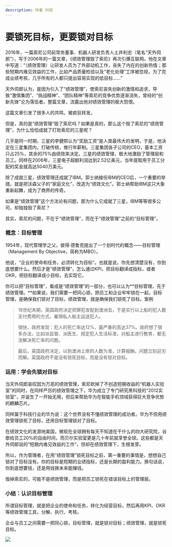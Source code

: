 ```yaml
---
description: 作者 刘润
---
```


# 要锁死目标，更要锁对目标

2016年，一篇索尼公司前常务董事、机器人研发负责人土井利忠（笔名“天外伺郎”），写于2006年的一篇文章，《绩效管理毁了索尼》再次引爆互联网。他在文章中写道：“（绩效管理）让研发人员为了外部动机工作，丧失了内在的创新热情；那些短期内难见效益的工作，比如产品质量检验以及“老化处理”工序被忽视，为了完成业绩考核，几乎所有的人都只提出容易实现的低目标……”

天外伺郎认为，是因为引入了“绩效管理”，使索尼丧失创新的激情和追求，导致“激情集团”、“挑战精神”、“团队精神”等索尼的竞争优势逐渐消失，曾经的“创新先锋”沦为落伍者。整篇文章，流露出他对绩效管理的极大怨恨。

这篇文章引发了很多人的共鸣，被疯狂转发。

但是，真的是“绩效管理”毁了索尼吗？如果是真的，那么这个毁了索尼的“绩效管理”，为什么恰恰成就了打败索尼的三星呢？

几乎是同一时期，三星的李健熙认为“奖励工资”是人类最伟大的发明，于是，他决定在三星集团内，打破传统，推行年薪制。三星集团各子公司的CEO，基本工资只占25%，其余的75%由绩效来决定。三星的绩效管理，极大地激励了管理层和员工。同样在2006年，三星电子超额利润达到2.52亿美元，当年提取用于员工分配的奖金就高达5040万美元。

除了成就三星，绩效管理还成就了IBM。郭士纳接任IBM的CEO后，一个重要的举措，就是把沃森父子的“家庭文化”，改造为“绩效文化”。郭士纳帮助IBM这只大象重新起舞，成为了商界的传奇。

如果是“绩效管理”这个方法论有问题，那为什么它成就了三星，IBM等等很多公司，却独独毁了索尼？

其实，索尼的问题，不在于“绩效管理”，而在于“绩效管理”之前的“目标管理”。

### 概念：目标管理

1954年，现代管理学之父，彼得·德鲁克提出了一个划时代的概念——目标管理（Management By Objective，简称为MBO）。

他说，“企业的使命和任务，必须转化为目标”。也就是说，你先想清楚没有，你到底想要什么。然后才是“绩效管理”，怎么通过KPI，把目标翻译成指标，或者OKR，把目标翻译成小目标，去实现它。

你可以把“目标管理”，看成是“绩效管理”的一部分，也可以认为**目标管理，先于绩效管理。**如果说，我们需要一把同心锁，把员工和企业牢牢锁在一起，目标管理，是确保我们锁对了目标，绩效管理，就是确保我们锁死了目标。案例

> 18世纪末期，英国政府决定把罪犯发配到澳洲去，于是实行以上船的犯人数支付费用的方式，雇佣私人船主运送犯人。
>
> 很快，政府发现：犯人的死亡率达12%，最严重的高达37%。政府想了很多办法，比如派监督、派医生、规定犯人生活标准，对船主进行教育，都无法解决死亡率的问题。
>
> 最后，英国政府决定，以到澳洲上岸的人数为准，计算报酬。问题立刻迎刃而解。英国政府不是没有锁死目标，而是没有锁对目标。

### 运用：学会先锁对目标

当天外伺郎哀叹因为万恶的绩效管理，索尼砍掉了不创造短期收益的“机器人实验室”的同时，在同样严厉的绩效管理之下，华为成立了专门研究黑科技的“2012实验室”，并诞生了一开始无用，但后来帮助华为在智能手机领域获得巨大竞争优势的麒麟芯片。

同样属于科技行业的华为说：这个世界没有不懂绩效管理的成功者。华为不但用绩效管理锁死了目标，还用目标管理锁对了目标。

在绩效文化的发源地美国，微软在全球拥有每天不知道在干什么的四大研究院，谷歌给员工20%的自由时间，而贝尔实验室更是几十年前就享誉全球。这些都是天外伺郎说的“短期内难见效益的工作”，但却在绩效管理下，生根发芽。

所以，作为管理者，在用“绩效管理”锁死目标之前，第一重要的事情是，想想自己锁对了目标没有。你的目标是短期的业绩指标，还是长期的盈利能力。换句话说，你到底想要钱，还是用钱换未来能赚钱。

毁掉索尼的，可能不是绩效管理，而是把员工锁死在错误目标上的管理层。

### 小结：认识目标管理

所谓目标管理，就是把企业的使命和任务，转化为经营目标，然后再用KPI、OKR等绩效管理工具，分解、执行、考核。

企业与员工之间需要一把同心锁，目标管理，就是锁对目标；绩效管理，就是锁死目标。

![](https://piccdn.igetget.com/img/201703/02/201703022215368075662664.png?700w_1l_1an.src)

